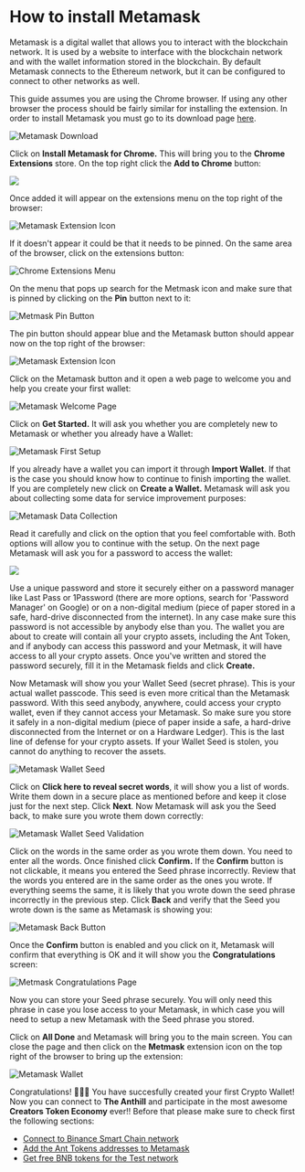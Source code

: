 # How to install Metamask

Metamask is a digital wallet that allows you to interact with the blockchain network. It is used by a website to interface with the blockchain network and with the wallet information stored in the blockchain. By default Metamask connects to the Ethereum network, but it can be configured to connect to other networks as well.

This guide assumes you are using the Chrome browser. If using any other browser the process should be fairly similar for installing the extension. In order to install Metamask you must go to its download page [here](https://metamask.io/download.html).

![Metamask Download](../.gitbook/assets/image%20%2811%29.png)

Click on **Install Metamask for Chrome.** This will bring you to the **Chrome Extensions** store. On the top right click the **Add to Chrome** button:

![](../.gitbook/assets/image%20%281%29.png)

Once added it will appear on the extensions menu on the top right of the browser:

![Metamask Extension Icon](../.gitbook/assets/image%20%285%29.png)

If it doesn't appear it could be that it needs to be pinned. On the same area of the browser, click on the extensions button:

![Chrome Extensions Menu](../.gitbook/assets/image%20%2813%29.png)

On the menu that pops up search for the Metmask icon and make sure that is pinned by clicking on the **Pin** button next to it:

![Metmask Pin Button](../.gitbook/assets/image%20%286%29.png)

The pin button should appear blue and the Metamask button should appear now on the top right of the browser:

![Metamask Extension Icon](../.gitbook/assets/image%20%285%29.png)

Click on the Metamask button and it open a web page to welcome you and help you create your first wallet:

![Metamask Welcome Page](../.gitbook/assets/image%20%288%29.png)

Click on **Get Started.** It will ask you whether you are completely new to Metamask or whether you already have a Wallet:

![Metamask First Setup](../.gitbook/assets/image.png)

If you already have a wallet you can import it through **Import Wallet**. If that is the case you should know how to continue to finish importing the wallet. If you are completely new click on **Create a Wallet.** Metamask will ask you about collecting some data for service improvement purposes:

![Metamask Data Collection](../.gitbook/assets/image%20%283%29.png)

Read it carefully and click on the option that you feel comfortable with. Both options will allow you to continue with the setup. On the next page Metamask will ask you for a password to access the wallet:

![](../.gitbook/assets/image%20%287%29.png)

Use a unique password and store it securely either on a password manager like Last Pass or 1Password \(there are more options, search for 'Password Manager' on Google\) or on a non-digital medium \(piece of paper stored in a safe, hard-drive disconnected from the internet\). In any case make sure this password is not accessible by anybody else than you. The wallet you are about to create will contain all your crypto assets, including the Ant Token, and if anybody can access this password and your Metmask, it will have access to all your crypto assets. Once you've written and stored the password securely, fill it in the Metamask fields and click **Create.**

Now Metamask will show you your Wallet Seed \(secret phrase\). This is your actual wallet passcode. This seed is even more critical than the Metamask password. With this seed anybody, anywhere, could access your crypto wallet, even if they cannot access your Metamask. So make sure you store it safely in a non-digital medium \(piece of paper inside a safe, a hard-drive disconnected from the Internet or on a Hardware Ledger\). This is the last line of defense for your crypto assets. If your Wallet Seed is stolen, you cannot do anything to recover the assets.

![Metamask Wallet Seed](../.gitbook/assets/image%20%2816%29.png)

Click on **Click here to reveal secret words**, it will show you a list of words. Write them down in a secure place as mentioned before and keep it close just for the next step. Click **Next**. Now Metamask will ask you the Seed back, to make sure you wrote them down correctly:

![Metamask Wallet Seed Validation](../.gitbook/assets/image%20%2810%29.png)

Click on the words in the same order as you wrote them down. You need to enter all the words. Once finished click **Confirm.** If the **Confirm** button is not clickable, it means you entered the Seed phrase incorrectly. Review that the words you entered are in the same order as the ones you wrote. If everything seems the same, it is likely that you wrote down the seed phrase incorrectly in the previous step. Click **Back** and verify that the Seed you wrote down is the same as Metamask is showing you:

![Metamask Back Button](../.gitbook/assets/image%20%282%29.png)

Once the **Confirm** button is enabled and you click on it, Metamask will confirm that everything is OK and it will show you the **Congratulations** screen:

![Metmask Congratulations Page](../.gitbook/assets/image%20%289%29.png)

Now you can store your Seed phrase securely. You will only need this phrase in case you lose access to your Metamask, in which case you will need to setup a new Metamask with the Seed phrase you stored.

Click on **All Done** and Metamask will bring you to the main screen. You can close the page and then click on the **Metmask** extension icon on the top right of the browser to bring up the extension:

![Metamask Wallet](../.gitbook/assets/image%20%2815%29.png)

Congratulations! 🎉🎉🎉   You have succesfully created your first Crypto Wallet! Now you can connect to **The Anthill** and participate in the most awesome **Creators Token Economy** ever!! Before that please make sure to check first the following sections:

* [Connect to Binance Smart Chain network](metamask-add-binance-smart-chain-bsc-network.md)
* [Add the Ant Tokens addresses to Metamask](metmask-token-addresses.md)
* [Get free BNB tokens for the Test network](getting-bnb-on-binance-smart-chain-bsc-testnet.md)

